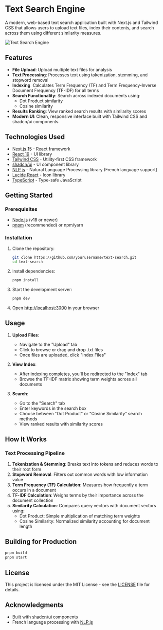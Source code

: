 # Text Search Engine

A modern, web-based text search application built with Next.js and Tailwind CSS that allows users to upload text files, index their contents, and search across them using different similarity measures.

![Text Search Engine](public/placeholder.jpg)

## Features

- **File Upload**: Upload multiple text files for analysis
- **Text Processing**: Processes text using tokenization, stemming, and stopword removal
- **Indexing**: Calculates Term Frequency (TF) and Term Frequency-Inverse Document Frequency (TF-IDF) for all terms
- **Search Functionality**: Search across indexed documents using:
  - Dot Product similarity
  - Cosine similarity
- **Results Ranking**: View ranked search results with similarity scores
- **Modern UI**: Clean, responsive interface built with Tailwind CSS and shadcn/ui components

## Technologies Used

- [Next.js 15](https://nextjs.org/) - React framework
- [React 19](https://react.dev/) - UI library
- [Tailwind CSS](https://tailwindcss.com/) - Utility-first CSS framework
- [shadcn/ui](https://ui.shadcn.com/) - UI component library
- [NLP.js](https://github.com/axa-group/nlp.js) - Natural Language Processing library (French language support)
- [Lucide React](https://lucide.dev/) - Icon library
- [TypeScript](https://www.typescriptlang.org/) - Type-safe JavaScript

## Getting Started

### Prerequisites

- [Node.js](https://nodejs.org/) (v18 or newer)
- [pnpm](https://pnpm.io/) (recommended) or npm/yarn

### Installation

1. Clone the repository:
   ```bash
   git clone https://github.com/yourusername/text-search.git
   cd text-search
   ```

2. Install dependencies:
   ```bash
   pnpm install
   ```

3. Start the development server:
   ```bash
   pnpm dev
   ```

4. Open [http://localhost:3000](http://localhost:3000) in your browser

## Usage

1. **Upload Files**: 
   - Navigate to the "Upload" tab
   - Click to browse or drag and drop .txt files
   - Once files are uploaded, click "Index Files"

2. **View Index**:
   - After indexing completes, you'll be redirected to the "Index" tab
   - Browse the TF-IDF matrix showing term weights across all documents

3. **Search**:
   - Go to the "Search" tab
   - Enter keywords in the search box
   - Choose between "Dot Product" or "Cosine Similarity" search methods
   - View ranked results with similarity scores

## How It Works

### Text Processing Pipeline

1. **Tokenization & Stemming**: Breaks text into tokens and reduces words to their root form
2. **Stopword Removal**: Filters out common words with low information value
3. **Term Frequency (TF) Calculation**: Measures how frequently a term occurs in a document
4. **TF-IDF Calculation**: Weighs terms by their importance across the document collection
5. **Similarity Calculation**: Compares query vectors with document vectors using:
   - Dot Product: Simple multiplication of matching term weights
   - Cosine Similarity: Normalized similarity accounting for document length

## Building for Production

```bash
pnpm build
pnpm start
```

## License

This project is licensed under the MIT License - see the [LICENSE](LICENSE) file for details.

## Acknowledgments

- Built with [shadcn/ui](https://ui.shadcn.com/) components
- French language processing with [NLP.js](https://github.com/axa-group/nlp.js)

